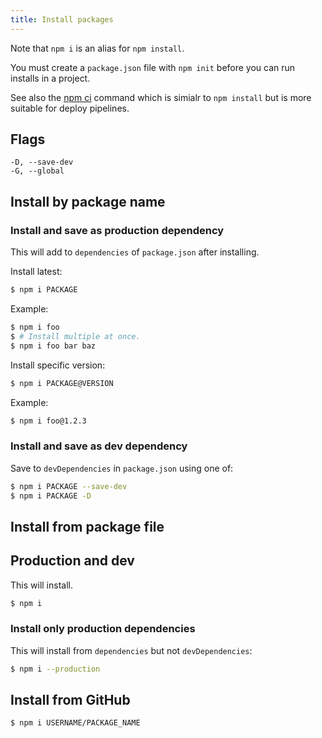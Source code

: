```yaml
---
title: Install packages
---
```


Note that `npm i` is an alias for `npm install`.

You must create a `package.json` file with `npm init` before you can run installs in a project.

See also the [npm ci](https://docs.npmjs.com/cli/ci) command which is simialr to `npm install` but is more suitable for deploy pipelines.


## Flags

```
-D, --save-dev
-G, --global
```


## Install by package name

### Install and save as production dependency

This will add to `dependencies` of `package.json` after installing.

Install latest:

```sh
$ npm i PACKAGE
```

Example:

```sh
$ npm i foo
$ # Install multiple at once.
$ npm i foo bar baz
```

Install specific version:

```sh
$ npm i PACKAGE@VERSION
```

Example:

```sh
$ npm i foo@1.2.3
```


### Install and save as dev dependency

Save to `devDependencies` in `package.json` using one of:

```sh
$ npm i PACKAGE --save-dev
$ npm i PACKAGE -D
```


## Install from package file

## Production and dev

This will install.

```sh
$ npm i
```


### Install only production dependencies

This will install from `dependencies` but not `devDependencies`:

```sh
$ npm i --production
```


## Install from GitHub

```sh
$ npm i USERNAME/PACKAGE_NAME
```
